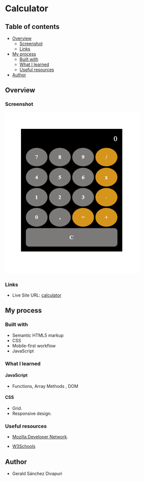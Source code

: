 # Calculator

## Table of contents

- [Overview](#overview)
  - [Screenshot](#screenshot)
  - [Links](#links)
- [My process](#my-process)
  - [Built with](#built-with)
  - [What I learned](#what-i-learned)
  - [Useful resources](#useful-resources)
- [Author](#author)

## Overview

### Screenshot

![qr imagen](https://raw.githubusercontent.com/peruviansd/calculadora/main/designs/calculadora-design.png)

### Links

- Live Site URL: [calculator](https://peruviansd.github.io/calculadora/)

## My process

### Built with

- Semantic HTML5 markup
- CSS
- Mobile-first workflow
- JavaScript

### What I learned

#### JavaScript

- Functions, Array Methods , DOM

#### CSS

- Grid.
- Responsive design.

### Useful resources

- [Mozilla Developer Network](https://developer.mozilla.org/es/docs/Learn/JavaScript).

- [W3Schools](https://www.w3schools.com/js/default.asp "w3schools")

## Author

- Gerald Sánchez Divapuri
